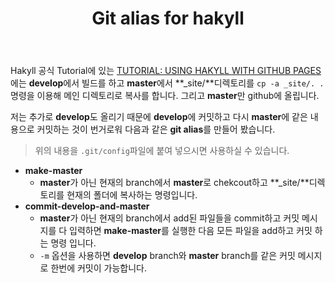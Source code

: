 ﻿---
title: Git alias for hakyll
---

Hakyll 공식 Tutorial에 있는 [TUTORIAL: USING HAKYLL WITH GITHUB PAGES](https://jaspervdj.be/hakyll/tutorials/github-pages-tutorial.html)에는 **develop**에서 빌드를 하고 **master**에서 **\_site/**디렉토리를 `cp -a _site/. .`명령을 이용해 메인 디렉토리로 복사를 합니다. 그리고 **master**만 github에 올립니다.

저는 추가로 **develop**도 올리기 때문에 **develop**에 커밋하고 다시 **master**에 같은 내용으로 커밋하는 것이 번거로워 다음과 같은 **git alias**를 만들어 봤습니다.

<script src="https://gist.github.com/5pecia1/193901ef79b5f452e7e5cb8b7f92d0d8.js"></script>

> 위의 내용을 `.git/config`파일에 붙여 넣으시면 사용하실 수 있습니다.

* **make-master**
    * **master**가 아닌 현재의 branch에서 **master**로 chekcout하고 **\_site/**디렉토리를 현재의 폴더에 복사하는 명령입니다.  
* **commit-develop-and-master**
    * **master**가 아닌 현재의 branch에서 add된 파일들을 commit하고 커밋 메시지를 다 입력하면 **make-master**를 실행한 다음 모든 파일을 add하고 커밋 하는 명령 입니다.
    * `-m` 옵션을 사용하면 **develop** branch와 **master** branch를 같은 커밋 메시지로 한번에 커밋이 가능합니다.  